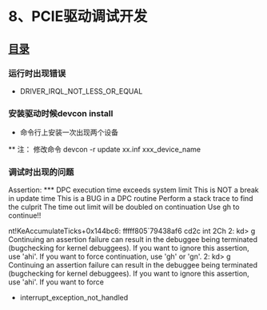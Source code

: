 # 8、PCIE驱动调试开发 
## [目录](README.md) 


### 运行时出现错误 

- DRIVER_IRQL_NOT_LESS_OR_EQUAL 

### 安装驱动时候devcon install  

- 命令行上安装一次出现两个设备 

** 注： 修改命令 devcon -r update xx.inf  xxx_device_name 


### 调试时出现的问题 

Assertion: *** DPC execution time exceeds system limit
    This is NOT a break in update time
    This is a BUG in a DPC routine
    Perform a stack trace to find the culprit
    The time out limit will be doubled on continuation
    Use gh to continue!!

nt!KeAccumulateTicks+0x144bc6:
fffff805`79438af6 cd2c            int     2Ch
2: kd> g
Continuing an assertion failure can result in the debuggee
being terminated (bugchecking for kernel debuggees).
If you want to ignore this assertion, use 'ahi'.
If you want to force continuation, use 'gh' or 'gn'.
2: kd> g
Continuing an assertion failure can result in the debuggee
being terminated (bugchecking for kernel debuggees).
If you want to ignore this assertion, use 'ahi'.
If you want to force  

- interrupt_exception_not_handled 